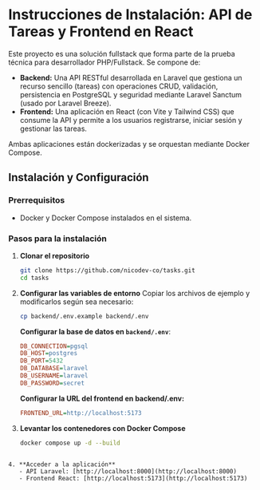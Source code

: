 # Instrucciones de Instalación: API de Tareas y Frontend en React

Este proyecto es una solución fullstack que forma parte de la prueba técnica para desarrollador PHP/Fullstack. Se compone de:

- **Backend:** Una API RESTful desarrollada en Laravel que gestiona un recurso sencillo (tareas) con operaciones CRUD, validación, persistencia en PostgreSQL y seguridad mediante Laravel Sanctum (usado por Laravel Breeze).
- **Frontend:** Una aplicación en React (con Vite y Tailwind CSS) que consume la API y permite a los usuarios registrarse, iniciar sesión y gestionar las tareas.

Ambas aplicaciones están dockerizadas y se orquestan mediante Docker Compose.

## Instalación y Configuración

### Prerrequisitos

- Docker y Docker Compose instalados en el sistema.

### Pasos para la instalación

1. **Clonar el repositorio**

   ```bash
   git clone https://github.com/nicodev-co/tasks.git
   cd tasks
   ```

2. **Configurar las variables de entorno**
   Copiar los archivos de ejemplo y modificarlos según sea necesario:

   ```bash
   cp backend/.env.example backend/.env
   ```

   **Configurar la base de datos en `backend/.env`**:

   ```ini
   DB_CONNECTION=pgsql
   DB_HOST=postgres
   DB_PORT=5432
   DB_DATABASE=laravel
   DB_USERNAME=laravel
   DB_PASSWORD=secret
   ```
   **Configurar la URL del frontend en backend/.env:**

   ```ini
   FRONTEND_URL=http://localhost:5173
   ```

3. **Levantar los contenedores con Docker Compose**
   ```bash
   docker compose up -d --build
````

4. **Acceder a la aplicación**
   - API Laravel: [http://localhost:8000](http://localhost:8000)
   - Frontend React: [http://localhost:5173](http://localhost:5173)
